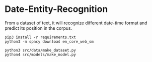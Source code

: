 
# Date-Entity-Recognition
From a dataset of text, it will recognize different date-time format and predict its position in the corpus.
```
pip3 install -r requirements.txt
python3 -m spacy download en_core_web_sm

python3 src/data/make_dataset.py
python4 src/models/make_model.py
```
